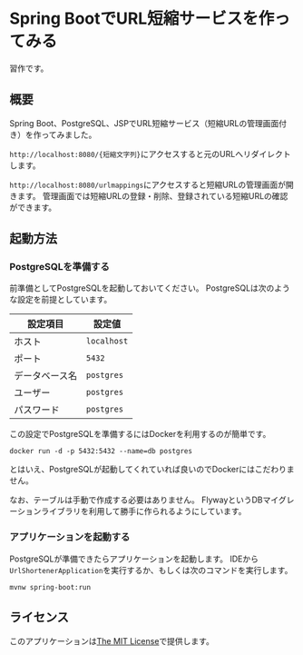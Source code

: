 # Spring BootでURL短縮サービスを作ってみる

習作です。

## 概要

Spring Boot、PostgreSQL、JSPでURL短縮サービス（短縮URLの管理画面付き）を作ってみました。

`http://localhost:8080/{短縮文字列}`にアクセスすると元のURLへリダイレクトします。

`http://localhost:8080/urlmappings`にアクセスすると短縮URLの管理画面が開きます。
管理画面では短縮URLの登録・削除、登録されている短縮URLの確認ができます。

## 起動方法

### PostgreSQLを準備する

前準備としてPostgreSQLを起動しておいてください。
PostgreSQLは次のような設定を前提としています。

|設定項目|設定値|
|---|---|
|ホスト|`localhost`|
|ポート|`5432`|
|データベース名|`postgres`|
|ユーザー|`postgres`|
|パスワード|`postgres`|

この設定でPostgreSQLを準備するにはDockerを利用するのが簡単です。

```
docker run -d -p 5432:5432 --name=db postgres
```

とはいえ、PostgreSQLが起動してくれていれば良いのでDockerにはこだわりません。

なお、テーブルは手動で作成する必要はありません。
FlywayというDBマイグレーションライブラリを利用して勝手に作られるようにしています。

### アプリケーションを起動する

PostgreSQLが準備できたらアプリケーションを起動します。
IDEから`UrlShortenerApplication`を実行するか、もしくは次のコマンドを実行します。

```
mvnw spring-boot:run
```

## ライセンス

このアプリケーションは[The MIT License](https://opensource.org/licenses/MIT)で提供します。

